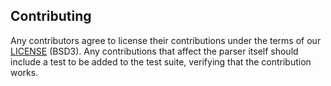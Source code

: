 ## Contributing

Any contributors agree to license their contributions under the terms of our [LICENSE](LICENSE.md) (BSD3). Any contributions that affect the parser itself should include a test to be added to the test suite, verifying that the contribution works.
